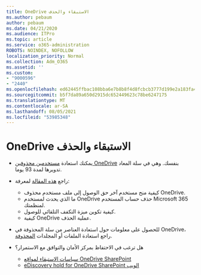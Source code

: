 ```yaml
---
title: OneDrive الاستبقاء والحذف
ms.author: pebaum
author: pebaum
ms.date: 04/21/2020
ms.audience: ITPro
ms.topic: article
ms.service: o365-administration
ROBOTS: NOINDEX, NOFOLLOW
localization_priority: Normal
ms.collection: Adm_O365
ms.assetid: ''
ms.custom:
- "9000596"
- "2440"
ms.openlocfilehash: ed62445ffbac108bba6e7b8b8f4d8fcbcb3777d199e2a183fa457949cfe830a0
ms.sourcegitcommit: b5f7da89a650d2915dc652449623c78be6247175
ms.translationtype: MT
ms.contentlocale: ar-SA
ms.lasthandoff: 08/05/2021
ms.locfileid: "53985348"
---
```

# <a name="onedrive-retention-and-deletion"></a>OneDrive الاستبقاء والحذف

- يمكنك استعادة [مستخدمين محذوفين OneDrive](https://docs.microsoft.com/onedrive/restore-deleted-onedrive) بنفسك. وهي في سلة المعاد تدويرها لمدة 93 يوما.

- راجع [هذه المقالة](https://docs.microsoft.com/onedrive/retention-and-deletion) لمعرفة:
    - كيفية منح مستخدم آخر حق الوصول إلى ملف مستخدم محذوف OneDrive.
    - ما الذي يحدث لمستخدم OneDrive حذف حساب المستخدم Microsoft 365 لمنظمتك.
    - كيفية تكوين ميزة التكفف التلقائي للوصول.
    - كيفية OneDrive عملية الحذف.

- للحصول على معلومات حول استعادة العناصر من سلة المحذوفة في OneDrive، راجع استعادة الملفات أو المجلدات [المحذوفة](https://support.office.com/article/949ada80-0026-4db3-a953-c99083e6a84f).

- هل ترغب في الاحتفاظ بمركز الأمان والتوافق مع الاستمرار؟
    - [سياسات الاستبقاء لمواقع OneDrive SharePoint](https://docs.microsoft.com/microsoft-365/compliance/retention-policies)
    - [eDiscovery hold for OneDrive SharePoint الويب](https://docs.microsoft.com/office365/securitycompliance/ediscovery-cases#step-4-place-content-locations-on-hold)
